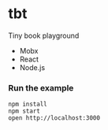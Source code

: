 tbt
=====================

Tiny book playground
- Mobx
- React
- Node.js

### Run the example

```
npm install
npm start
open http://localhost:3000
```
